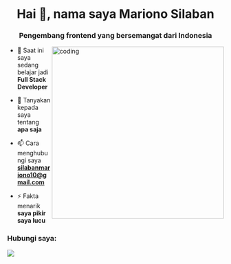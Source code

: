 <h1 align="center">Hai 👋, nama saya Mariono Silaban</h1>
<h3 align="center">Pengembang frontend yang bersemangat dari Indonesia</h3>

<img align="right" alt="coding" width="400" src="https://static.vecteezy.com/system/resources/thumbnails/004/579/307/small_2x/programmer-working-on-computer-with-lots-of-data-free-vector.jpg">


- 🌱 Saat ini saya sedang belajar jadi **Full Stack Developer**

- 💬 Tanyakan kepada saya tentang **apa saja**

- 📫 Cara menghubungi saya **silabanmariono10@gmail.com**

- ⚡ Fakta menarik **saya pikir saya lucu**

<h3 align="left">Hubungi saya:</h3>

<p><img align="left" src="https://github-readme-stats.vercel.app/api/top-langs?username=silaban13&show_icons=true&locale=en&layout=compact"/></p> <p> <img align="center" 


